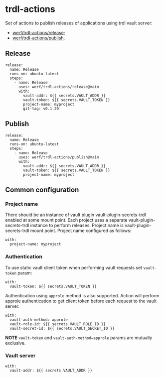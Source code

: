 # trdl-actions

Set of actions to publish releases of applications using trdl vault server:

- [werf/trdl-actions/release](#release);
- [werf/trdl-actions/publish](#publish).

## Release

```
release:
  name: Release
  runs-on: ubuntu-latest
  steps:
    - name: Release
      uses: werf/trdl-actions/release@main
      with:
        vault-addr: ${{ secrets.VAULT_ADDR }}
        vault-token: ${{ secrets.VAULT_TOKEN }}
        project-name: myproject
        git-tag: v0.1.20
```

## Publish

```
release:
  name: Release
  runs-on: ubuntu-latest
  steps:
    - name: Release
      uses: werf/trdl-actions/publish@main
      with:
        vault-addr: ${{ secrets.VAULT_ADDR }}
        vault-token: ${{ secrets.VAULT_TOKEN }}
        project-name: myproject
```

## Common configuration

### Project name

There should be an instance of vault plugin vault-plugin-secrets-trdl enabled at some mount point. Each project uses a separate vault-plugin-secrets-trdl instance to perform releases. Project name is vault-plugin-secrets-trdl mount point. Project name configured as follows:

```
with:
  project-name: myproject
```

### Authentication

To use static vault client token when performing vault requests set `vault-token` param:

```
with:
  vault-token: ${{ secrets.VAULT_TOKEN }}
```

Authentication using `approle` method is also supported. Action will perform approle authentication to get client token before each request to the vault server.

```
with:
  vault-auth-method: approle
  vault-role-id: ${{ secrets.VAULT_ROLE_ID }}
  vault-secret-id: ${{ secrets.VAULT_SECRET_ID }}
```

**NOTE** `vault-token` and `vault-auth-method=approle` params are mutually exclusive.

### Vault server

```
with:
  vault-addr: ${{ secrets.VAULT_ADDR }}
```
